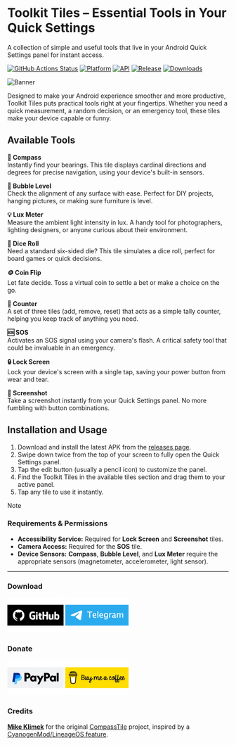 # Toolkit Tiles – Essential Tools in Your Quick Settings

A collection of simple and useful tools that live in your Android Quick Settings panel for instant access.

[![GitHub Actions Status](https://img.shields.io/github/actions/workflow/status/WSTxda/Toolkit-Tiles/.github%2Fworkflows%2Fandroid.yml?style=for-the-badge&logo=github-actions&labelColor=21262D&color=3FB950)](https://github.com/WSTxda/Toolkit-Tiles/actions)
[![Platform](https://img.shields.io/badge/android-platform?style=for-the-badge&label=platform&labelColor=21262d&color=6e7681)](https://www.android.com)
[![API](https://img.shields.io/badge/26%2B-level?style=for-the-badge&logo=android&logoColor=3cd382&label=API&labelColor=21262d&color=ff663b)](https://developer.android.com/studio/releases/platforms)
[![Release](https://img.shields.io/github/v/release/WSTxda/Toolkit-Tiles?display_name=tag&style=for-the-badge&logo=github&labelColor=21262d&color=1f6feb)](https://github.com/WSTxda/Toolkit-Tiles/releases/latest)
[![Downloads](https://img.shields.io/github/downloads/WSTxda/Toolkit-Tiles/total?style=for-the-badge&labelColor=21262d&color=238636)](https://github.com/WSTxda/Toolkit-Tiles/releases)

![Banner](https://raw.githubusercontent.com/WSTxda/Toolkit-Tiles/main/images/Banner.svg)

Designed to make your Android experience smoother and more productive, Toolkit Tiles puts practical tools right at your fingertips. Whether you need a quick measurement, a random decision, or an emergency tool, these tiles make your device capable or funny.

## Available Tools

**🧭 Compass**  
  Instantly find your bearings. This tile displays cardinal directions and degrees for precise navigation, using your device's built-in sensors.

**📏 Bubble Level**  
  Check the alignment of any surface with ease. Perfect for DIY projects, hanging pictures, or making sure furniture is level.

**💡 Lux Meter**  
  Measure the ambient light intensity in lux. A handy tool for photographers, lighting designers, or anyone curious about their environment.

**🎲 Dice Roll**  
  Need a standard six-sided die? This tile simulates a dice roll, perfect for board games or quick decisions.

**🪙 Coin Flip**  
  Let fate decide. Toss a virtual coin to settle a bet or make a choice on the go.

**🔢 Counter**  
  A set of three tiles (add, remove, reset) that acts as a simple tally counter, helping you keep track of anything you need.

**🆘 SOS**  
  Activates an SOS signal using your camera's flash. A critical safety tool that could be invaluable in an emergency.

**🔒 Lock Screen**  
  Lock your device's screen with a single tap, saving your power button from wear and tear.

**📸 Screenshot**  
  Take a screenshot instantly from your Quick Settings panel. No more fumbling with button combinations.

## Installation and Usage

1. Download and install the latest APK from the [releases page](https://github.com/WSTxda/Toolkit-Tiles/releases/latest).
2. Swipe down twice from the top of your screen to fully open the Quick Settings panel.
3. Tap the edit button (usually a pencil icon) to customize the panel.
4. Find the Toolkit Tiles in the available tiles section and drag them to your active panel.
5. Tap any tile to use it instantly.

> [!NOTE]
> ### Requirements & Permissions
>
> - **Accessibility Service:** Required for **Lock Screen** and **Screenshot** tiles.
> - **Camera Access:** Required for the **SOS** tile.
> - **Device Sensors:** **Compass**, **Bubble Level**, and **Lux Meter** require the appropriate sensors (magnetometer, accelerometer, light sensor).

---

### Download

[<img src="https://raw.githubusercontent.com/WSTxda/WSTxda/main/images/GitHub.svg" alt="Get it on GitHub" height="80">](https://github.com/WSTxda/Toolkit-Tiles/releases/latest)
[<img src="https://raw.githubusercontent.com/WSTxda/WSTxda/main/images/Telegram.svg" alt="Get it on Telegram" height="80">](https://t.me/WSTprojects)

### Donate

[<img src="https://raw.githubusercontent.com/WSTxda/WSTxda/main/images/PayPal.svg" alt="Donate with PayPal" height="80">](https://bit.ly/2lV0E6u)
[<img src="https://raw.githubusercontent.com/WSTxda/WSTxda/main/images/BMC.svg" alt="Donate with BMC" height="80">](https://www.buymeacoffee.com/wstxda)

### Credits

**[Mike Klimek](https://github.com/Tetr4)** for the original [CompassTile](https://github.com/Tetr4/CompassTile) project, inspired by a [CyanogenMod/LineageOS feature](https://review.lineageos.org/c/LineageOS/android_frameworks_base/+/179168).
